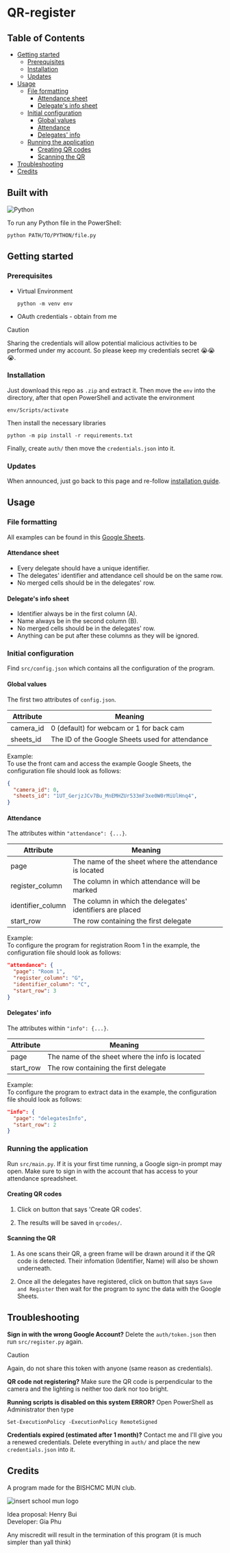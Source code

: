 # QR-register<!-- omit from toc -->

## Table of Contents<!-- omit from toc -->

- [Getting started](#getting-started)
  - [Prerequisites](#prerequisites)
  - [Installation](#installation)
  - [Updates](#updates)
- [Usage](#usage)
  - [File formatting](#file-formatting)
    - [Attendance sheet](#attendance-sheet)
    - [Delegate's info sheet](#delegates-info-sheet)
  - [Initial configuration](#initial-configuration)
    - [Global values](#global-values)
    - [Attendance](#attendance)
    - [Delegates' info](#delegates-info)
  - [Running the application](#running-the-application)
    - [Creating QR codes](#creating-qr-codes)
    - [Scanning the QR](#scanning-the-qr)
- [Troubleshooting](#troubleshooting)
- [Credits](#credits)

## Built with<!-- omit from toc -->

![Python](https://img.shields.io/badge/python-3670A0?style=for-the-badge&logo=python&logoColor=ffdd54)  

To run any Python file in the PowerShell:

```shell
python PATH/TO/PYTHON/file.py
```

## Getting started

### Prerequisites

- Virtual Environment
  
  ```shell
  python -m venv env
  ```

- OAuth credentials - obtain from me

> [!CAUTION]  
> Sharing the credentials will allow potential malicious activities to be performed under my account. So please keep my credentials secret :sob::sob::sob:.

### Installation

Just download this repo as `.zip` and extract it. Then move the `env` into the directory, after that open PowerShell and activate the environment

```shell
env/Scripts/activate
```

Then install the necessary libraries

```shell
python -m pip install -r requirements.txt
```

Finally, create `auth/` then move the `credentials.json` into it.

### Updates

When announced, just go back to this page and re-follow [installation guide](https://github.com/Ya-Foo/QR-register?tab=readme-ov-file#installation).

## Usage

### File formatting

All examples can be found in this [Google Sheets](https://docs.google.com/spreadsheets/d/1UT_GerjzJCv7Bu_MnEMHZUr533mF3xe0W0rMiUlHnq4/edit#gid=0).

#### Attendance sheet

- Every delegate should have a unique identifier.
- The delegates' identifier and attendance cell should be on the same row.
- No merged cells should be in the delegates' row.

#### Delegate's info sheet

- Identifier always be in the first column (A).
- Name always be in the second column (B).
- No merged cells should be in the delegates' row.
- Anything can be put after these columns as they will be ignored.

### Initial configuration

Find `src/config.json` which contains all the configuration of the program.  

#### Global values

The first two attributes of `config.json`.

| Attribute         | Meaning                                                  |
|-------------------|----------------------------------------------------------|
| camera_id         | 0 (default) for webcam or 1 for back cam                 |
| sheets_id         | The ID of the Google Sheets used for attendance          |

Example:  
To use the front cam and access the example Google Sheets, the configuration file should look as follows:

```json
{
  "camera_id": 0,
  "sheets_id": "1UT_GerjzJCv7Bu_MnEMHZUr533mF3xe0W0rMiUlHnq4",
}
```

#### Attendance

The attributes within `"attendance": {...}`.

| Attribute         | Meaning                                                  |
|-------------------|----------------------------------------------------------|
| page              | The name of the sheet where the attendance is located    |
| register_column   | The column in which attendance will be marked            |
| identifier_column | The column in which the delegates' identifiers are placed |
| start_row         | The row containing the first delegate                    |

Example:  
To configure the program for registration Room 1 in the example, the configuration file should look as follows:

```json
"attendance": {
  "page": "Room 1",
  "register_column": "G",
  "identifier_column": "C",
  "start_row": 3
}
```

#### Delegates' info

The attributes within `"info": {...}`.

| Attribute         | Meaning                                                  |
|-------------------|----------------------------------------------------------|
| page              | The name of the sheet where the info is located          |
| start_row         | The row containing the first delegate                    |

Example:  
To configure the program to extract data in the example, the configuration file should look as follows:

```json
"info": {
  "page": "delegatesInfo",
  "start_row": 2
}
```

### Running the application

Run `src/main.py`. If it is your first time running, a Google sign-in prompt may open. Make sure to sign in with the account that has access to your attendance spreadsheet.

#### Creating QR codes

1. Click on button that says 'Create QR codes'.

2. The results will be saved in `qrcodes/`.

#### Scanning the QR

1. As one scans their QR, a green frame will be drawn around it if the QR code is detected. Their infomation (Identifier, Name) will also be shown underneath.

2. Once all the delegates have registered, click on button that says `Save and Register` then wait for the program to sync the data with the Google Sheets.

## Troubleshooting

**Sign in with the wrong Google Account?** Delete the `auth/token.json` then run `src/register.py` again.
> [!CAUTION]  
> Again, do not share this token with anyone (same reason as credentials).

**QR code not registering?** Make sure the QR code is perpendicular to the camera and the lighting is neither too dark nor too bright.

**Running scripts is disabled on this system ERROR?** Open PowerShell as Administrator then type

```shell
Set-ExecutionPolicy -ExecutionPolicy RemoteSigned
```

**Credentials expired (estimated after 1 month)?** Contact me and I'll give you a renewed credentials. Delete everything in `auth/` and place the new `credentials.json` into it.

## Credits

A program made for the BISHCMC MUN club.

![insert school mun logo]()

Idea proposal: Henry Bui  
Developer: Gia Phu

Any miscredit will result in the termination of this program (it is much simpler than yall think)
